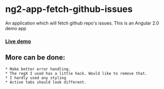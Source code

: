 # ng2-app-fetch-github-issues
An application which will fetch github repo's issues. This is an Angular 2.0 demo app


### [Live demo](http://www.voidcanvas.com/demo/ng2-app-fetch-github-issues/)

## More can be done:
	* Make better error handling.
	* The regX I used has a little hack. Would like to remove that.
	* I hardly used any styling
	* Active tabs should look different.
